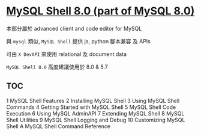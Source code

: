 # [MySQL Shell 8.0 (part of MySQL 8.0)](https://dev.mysql.com/doc/mysql-shell/8.0/en/)

本部分屬於 advanced client and code editor for MySQL

與 `mysql` 類似, `MySQL Shell` 提供 js, python 腳本兼容 及 APIs

可由 `X DevAPI` 來使用 relational 及 document data

`MySQL Shell 8.0` 高度建議使用於 8.0 & 5.7 



## TOC

1 MySQL Shell Features
2 Installing MySQL Shell
3 Using MySQL Shell Commands
4 Getting Started with MySQL Shell
5 MySQL Shell Code Execution
6 Using MySQL AdminAPI
7 Extending MySQL Shell
8 MySQL Shell Utilities
9 MySQL Shell Logging and Debug
10 Customizing MySQL Shell
A MySQL Shell Command Reference